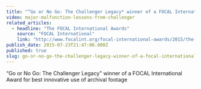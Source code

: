 ```yaml
---
title: "“Go or No Go: The Challenger Legacy* winner of a FOCAL International Award for best innovative use of archival footage"
video: major-malfunction-lessons-from-challenger
related_articles:
  - headline: "The FOCAL International Awards"
    source: "FOCAL International"
    link: "http://www.focalint.org/focal-international-awards/2015/the-focal-international-awards-2015"
publish_date: 2015-07-23T21:47:00.000Z
published: true
slug: go-or-no-go-the-challenger-legacy-winner-of-a-focal-international-award-for-best-innovative-use-of-archival-footage
---
```

“Go or No Go: The Challenger Legacy" winner of a FOCAL International Award for best innovative use of archival footage


